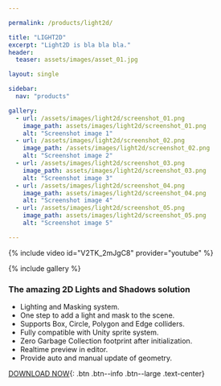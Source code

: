 ```yaml
---

permalink: /products/light2d/

title: "LIGHT2D"
excerpt: "Light2D is bla bla bla."
header:
  teaser: assets/images/asset_01.jpg

layout: single

sidebar: 
  nav: "products"

gallery:
  - url: /assets/images/light2d/screenshot_01.png
    image_path: assets/images/light2d/screenshot_01.png
    alt: "Screenshot image 1"
  - url: /assets/images/light2d/screenshot_02.png
    image_path: /assets/images/light2d/screenshot_02.png
    alt: "Screenshot image 2"
  - url: /assets/images/light2d/screenshot_03.png
    image_path: assets/images/light2d/screenshot_03.png
    alt: "Screenshot image 3"
  - url: /assets/images/light2d/screenshot_04.png
    image_path: assets/images/light2d/screenshot_04.png
    alt: "Screenshot image 4"
  - url: /assets/images/light2d/screenshot_05.png
    image_path: assets/images/light2d/screenshot_05.png
    alt: "Screenshot image 5"    

---
```


{% include video id="V2TK_2mJgC8" provider="youtube" %}

{% include gallery %}

### The amazing 2D Lights and Shadows solution

- Lighting and Masking system.
- One step to add a light and mask to the scene.
- Supports Box, Circle, Polygon and Edge colliders.
- Fully compatible with Unity sprite system.
- Zero Garbage Collection footprint after initialization.
- Realtime preview in editor.
- Provide auto and manual update of geometry.


[DOWNLOAD NOW](https://assetstore.unity.com/packages/tools/particles-effects/2d-lights-and-shadows-119920){: .btn .btn--info .btn--large .text-center}